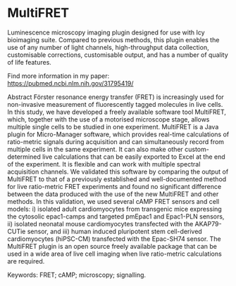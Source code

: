 # MultiFRET
Luminescence microscopy imaging plugin designed for use with Icy bioimaging suite. Compared to previous methods, this plugin enables the use of any number of light channels, high-throughput data collection, customisable corrections, customisable output, and has a number of quality of life features.

Find more information in my paper: https://pubmed.ncbi.nlm.nih.gov/31795419/

Abstract
Förster resonance energy transfer (FRET) is increasingly used for non-invasive measurement of fluorescently tagged molecules in live cells. In this study, we have developed a freely available software tool MultiFRET, which, together with the use of a motorised microscope stage, allows multiple single cells to be studied in one experiment. MultiFRET is a Java plugin for Micro-Manager software, which provides real-time calculations of ratio-metric signals during acquisition and can simultaneously record from multiple cells in the same experiment. It can also make other custom-determined live calculations that can be easily exported to Excel at the end of the experiment. It is flexible and can work with multiple spectral acquisition channels. We validated this software by comparing the output of MultiFRET to that of a previously established and well-documented method for live ratio-metric FRET experiments and found no significant difference between the data produced with the use of the new MultiFRET and other methods. In this validation, we used several cAMP FRET sensors and cell models: i) isolated adult cardiomyocytes from transgenic mice expressing the cytosolic epac1-camps and targeted pmEpac1 and Epac1-PLN sensors, ii) isolated neonatal mouse cardiomyocytes transfected with the AKAP79-CUTie sensor, and iii) human induced pluripotent stem cell-derived cardiomyocytes (hiPSC-CM) transfected with the Epac-SH74 sensor. The MultiFRET plugin is an open source freely available package that can be used in a wide area of live cell imaging when live ratio-metric calculations are required.

Keywords: FRET; cAMP; microscopy; signalling.
